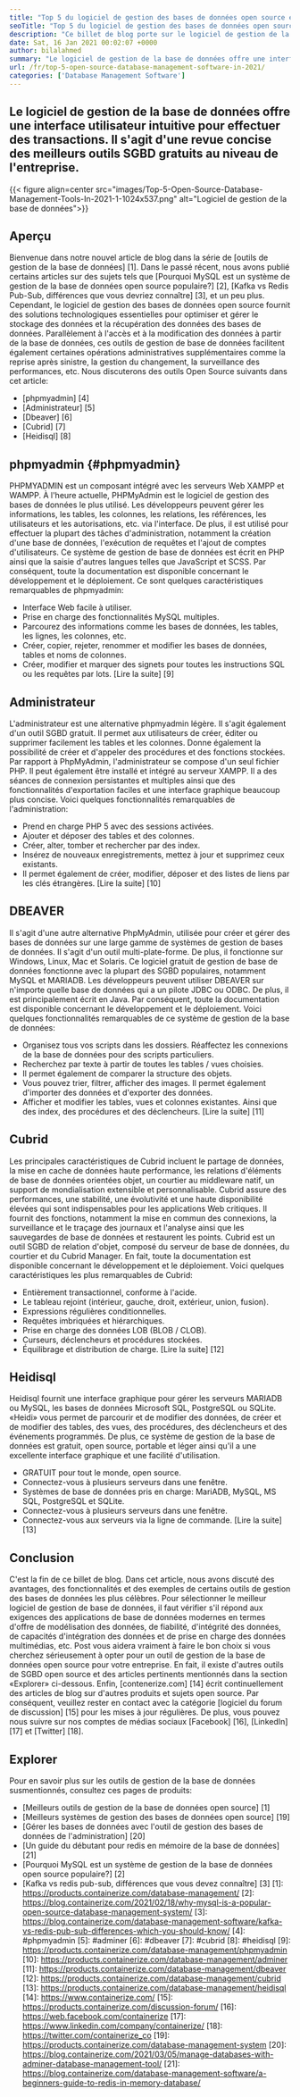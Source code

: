 ```yaml
---
title: "Top 5 du logiciel de gestion des bases de données open source en 2021" 
seoTitle: "Top 5 du logiciel de gestion des bases de données open source en 2021" 
description: "Ce billet de blog porte sur le logiciel de gestion de la base de données auto-hébergé et open-source. Ce sont PhpmyAdmin, Administrateur, DBeaver, Cubrid et Heidisql." 
date: Sat, 16 Jan 2021 00:02:07 +0000
author: bilalahmed
summary: "Le logiciel de gestion de la base de données offre une interface utilisateur intuitive pour effectuer des transactions. Il s'agit d'une revue concise des meilleurs outils SGBD gratuits au niveau de l'entreprise." 
url: /fr/top-5-open-source-database-management-software-in-2021/
categories: ['Database Management Software']
---
```


## Le logiciel de gestion de la base de données offre une interface utilisateur intuitive pour effectuer des transactions. Il s'agit d'une revue concise des meilleurs outils SGBD gratuits au niveau de l'entreprise.

{{< figure align=center src="images/Top-5-Open-Source-Database-Management-Tools-In-2021-1-1024x537.png" alt="Logiciel de gestion de la base de données">}}


## Aperçu
Bienvenue dans notre nouvel article de blog dans la série de [outils de gestion de la base de données] [1]. Dans le passé récent, nous avons publié certains articles sur des sujets tels que [Pourquoi MySQL est un système de gestion de la base de données open source populaire?] [2], [Kafka vs Redis Pub-Sub, différences que vous devriez connaître] [3], et un peu plus. Cependant, le logiciel de gestion des bases de données open source fournit des solutions technologiques essentielles pour optimiser et gérer le stockage des données et la récupération des données des bases de données. Parallèlement à l'accès et à la modification des données à partir de la base de données, ces outils de gestion de base de données facilitent également certaines opérations administratives supplémentaires comme la reprise après sinistre, la gestion du changement, la surveillance des performances, etc.
Nous discuterons des outils Open Source suivants dans cet article:
  * [phpmyadmin] [4]
  * [Administrateur] [5]
  * [Dbeaver] [6]
  * [Cubrid] [7]
  * [Heidisql] [8]

## phpmyadmin {#phpmyadmin}
PHPMYADMIN est un composant intégré avec les serveurs Web XAMPP et WAMPP. À l'heure actuelle, PHPMyAdmin est le logiciel de gestion des bases de données le plus utilisé. Les développeurs peuvent gérer les informations, les tables, les colonnes, les relations, les références, les utilisateurs et les autorisations, etc. via l'interface. De plus, il est utilisé pour effectuer la plupart des tâches d'administration, notamment la création d'une base de données, l'exécution de requêtes et l'ajout de comptes d'utilisateurs. Ce système de gestion de base de données est écrit en PHP ainsi que la saisie d'autres langues telles que JavaScript et SCSS. Par conséquent, toute la documentation est disponible concernant le développement et le déploiement. Ce sont quelques caractéristiques remarquables de phpmyadmin:
  * Interface Web facile à utiliser.
  * Prise en charge des fonctionnalités MySQL multiples.
  * Parcourez des informations comme les bases de données, les tables, les lignes, les colonnes, etc.
  * Créer, copier, rejeter, renommer et modifier les bases de données, tables et noms de colonnes.
  * Créer, modifier et marquer des signets pour toutes les instructions SQL ou les requêtes par lots.
[Lire la suite] [9]

## Administrateur
L'administrateur est une alternative phpmyadmin légère. Il s'agit également d'un outil SGBD gratuit. Il permet aux utilisateurs de créer, éditer ou supprimer facilement les tables et les colonnes. Donne également la possibilité de créer et d'appeler des procédures et des fonctions stockées. Par rapport à PhpMyAdmin, l'administrateur se compose d'un seul fichier PHP. Il peut également être installé et intégré au serveur XAMPP. Il a des séances de connexion persistantes et multiples ainsi que des fonctionnalités d'exportation faciles et une interface graphique beaucoup plus concise. Voici quelques fonctionnalités remarquables de l'administration:
  * Prend en charge PHP 5 avec des sessions activées.
  * Ajouter et déposer des tables et des colonnes.
  * Créer, alter, tomber et rechercher par des index.
  * Insérez de nouveaux enregistrements, mettez à jour et supprimez ceux existants.
  * Il permet également de créer, modifier, déposer et des listes de liens par les clés étrangères.
[Lire la suite] [10]

## DBEAVER
Il s'agit d'une autre alternative PhpMyAdmin, utilisée pour créer et gérer des bases de données sur une large gamme de systèmes de gestion de bases de données. Il s'agit d'un outil multi-plate-forme. De plus, il fonctionne sur Windows, Linux, Mac et Solaris. Ce logiciel gratuit de gestion de base de données fonctionne avec la plupart des SGBD populaires, notamment MySQL et MARIADB. Les développeurs peuvent utiliser DBEAVER sur n'importe quelle base de données qui a un pilote JDBC ou ODBC. De plus, il est principalement écrit en Java. Par conséquent, toute la documentation est disponible concernant le développement et le déploiement. Voici quelques fonctionnalités remarquables de ce système de gestion de la base de données:
  * Organisez tous vos scripts dans les dossiers. Réaffectez les connexions de la base de données pour des scripts particuliers.
  * Recherchez par texte à partir de toutes les tables / vues choisies.
  * Il permet également de comparer la structure des objets.
  * Vous pouvez trier, filtrer, afficher des images. Il permet également d'importer des données et d'exporter des données.
  * Afficher et modifier les tables, vues et colonnes existantes. Ainsi que des index, des procédures et des déclencheurs.
[Lire la suite] [11]

## Cubrid
Les principales caractéristiques de Cubrid incluent le partage de données, la mise en cache de données haute performance, les relations d'éléments de base de données orientées objet, un courtier au middleware natif, un support de mondialisation extensible et personnalisable. Cubrid assure des performances, une stabilité, une évolutivité et une haute disponibilité élevées qui sont indispensables pour les applications Web critiques. Il fournit des fonctions, notamment la mise en commun des connexions, la surveillance et le traçage des journaux et l'analyse ainsi que les sauvegardes de base de données et restaurent les points. Cubrid est un outil SGBD de relation d'objet, composé du serveur de base de données, du courtier et du Cubrid Manager. En fait, toute la documentation est disponible concernant le développement et le déploiement. Voici quelques caractéristiques les plus remarquables de Cubrid:
  * Entièrement transactionnel, conforme à l'acide.
  * Le tableau rejoint (intérieur, gauche, droit, extérieur, union, fusion).
  * Expressions régulières conditionnelles.
  * Requêtes imbriquées et hiérarchiques.
  * Prise en charge des données LOB (BLOB / CLOB).
  * Curseurs, déclencheurs et procédures stockées.
  * Équilibrage et distribution de charge.
[Lire la suite] [12]

## Heidisql
Heidisql fournit une interface graphique pour gérer les serveurs MARIADB ou MySQL, les bases de données Microsoft SQL, PostgreSQL ou SQLite. «Heidi» vous permet de parcourir et de modifier des données, de créer et de modifier des tables, des vues, des procédures, des déclencheurs et des événements programmés. De plus, ce système de gestion de la base de données est gratuit, open source, portable et léger ainsi qu'il a une excellente interface graphique et une facilité d'utilisation.
  * GRATUIT pour tout le monde, open source.
  * Connectez-vous à plusieurs serveurs dans une fenêtre.
  * Systèmes de base de données pris en charge: MariADB, MySQL, MS SQL, PostgreSQL et SQLite.
  * Connectez-vous à plusieurs serveurs dans une fenêtre.
  * Connectez-vous aux serveurs via la ligne de commande.
[Lire la suite] [13]

## Conclusion
C'est la fin de ce billet de blog. Dans cet article, nous avons discuté des avantages, des fonctionnalités et des exemples de certains outils de gestion des bases de données les plus célèbres. Pour sélectionner le meilleur logiciel de gestion de base de données, il faut vérifier s'il répond aux exigences des applications de base de données modernes en termes d'offre de modélisation des données, de fiabilité, d'intégrité des données, de capacités d'intégration des données et de prise en charge des données multimédias, etc. Post vous aidera vraiment à faire le bon choix si vous cherchez sérieusement à opter pour un outil de gestion de la base de données open source pour votre entreprise. En fait, il existe d'autres outils de SGBD open source et des articles pertinents mentionnés dans la section «Explorer» ci-dessous.
Enfin, [contenerize.com] [14] écrit continuellement des articles de blog sur d'autres produits et sujets open source. Par conséquent, veuillez rester en contact avec la catégorie [logiciel du forum de discussion] [15] pour les mises à jour régulières. De plus, vous pouvez nous suivre sur nos comptes de médias sociaux [Facebook] [16], [LinkedIn] [17] et [Twitter] [18].

## Explorer
Pour en savoir plus sur les outils de gestion de la base de données susmentionnés, consultez ces pages de produits:
  * [Meilleurs outils de gestion de la base de données open source] [1]
  * [Meilleurs systèmes de gestion des bases de données open source] [19]
  * [Gérer les bases de données avec l'outil de gestion des bases de données de l'administration] [20]
  * [Un guide du débutant pour redis en mémoire de la base de données] [21]
  * [Pourquoi MySQL est un système de gestion de la base de données open source populaire?] [2]
  * [Kafka vs redis pub-sub, différences que vous devez connaître] [3]
[1]: https://products.containerize.com/database-management/
[2]: https://blog.containerize.com/2021/02/18/why-mysql-is-a-popular-open-source-database-management-system/
[3]: https://blog.containerize.com/database-management-software/kafka-vs-redis-pub-sub-differences-which-you-should-know/
[4]: #phpmyadmin
[5]: #adminer
[6]: #dbeaver
[7]: #cubrid
[8]: #heidisql
[9]: https://products.containerize.com/database-management/phpmyadmin
[10]: https://products.containerize.com/database-management/adminer
[11]: https://products.containerize.com/database-management/dbeaver
[12]: https://products.containerize.com/database-management/cubrid
[13]: https://products.containerize.com/database-management/heidisql
[14]: https://www.containerize.com/
[15]: https://products.containerize.com/discussion-forum/
[16]: https://web.facebook.com/containerize
[17]: https://www.linkedin.com/company/containerize/
[18]: https://twitter.com/containerize_co
[19]: https://products.containerize.com/database-management-system
[20]: https://blog.containerize.com/2021/03/05/manage-databases-with-adminer-database-management-tool/
[21]: https://blog.containerize.com/database-management-software/a-beginners-guide-to-redis-in-memory-database/
